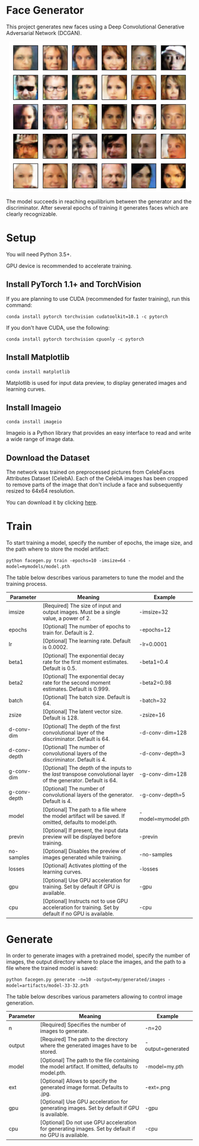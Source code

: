 # Face Generator
This project generates new faces using a Deep Convolutional Generative Adversarial Network (DCGAN). 

<div align="center">
<img src="./generated_samples_preview.png">
</div>

The model succeeds in reaching equilibrium between the generator and the discriminator. After several epochs of training it generates faces which are clearly recognizable.

# Setup

You will need Python 3.5+. 

GPU device is recommended to accelerate training. 

## Install PyTorch 1.1+ and TorchVision

If you are planning to use CUDA (recommended for faster training), run this command:

```
conda install pytorch torchvision cudatoolkit=10.1 -c pytorch
```

If you don't have CUDA, use the following:

```
conda install pytorch torchvision cpuonly -c pytorch
```

## Install Matplotlib

```
conda install matplotlib
```
Matplotlib is used for input data preview, to display generated images and learning curves.


## Install Imageio

```
conda install imageio
```

Imageio is a Python library that provides an easy interface to read and write a wide range of image data.


## Download the Dataset

The network was trained on preprocessed pictures from CelebFaces Attributes Dataset (CelebA). Each of the CelebA images has been cropped to remove parts of the image that don't include a face and subsequently resized to 64x64 resolution.

You can download it by clicking [here](https://s3.amazonaws.com/video.udacity-data.com/topher/2018/November/5be7eb6f_processed-celeba-small/processed-celeba-small.zip).



# Train

To start training a model, specify the number of epochs, the image size, and the path where to store the model artifact:

```
python facegen.py train -epochs=10 -imsize=64 -model=mymodels/model.pth
```

The table below describes various parameters to tune the model and the training process.

Parameter | Meaning | Example
------------ | ------ |-------
imsize | [Required] The size of input and output images. Must be a single value, a power of 2. | -imsize=32
epochs | [Optional] The number of epochs to train for. Default is 2. | -epochs=12
lr | [Optional] The learning rate. Default is 0.0002. | -lr=0.0001
beta1 | [Optional] The exponential decay rate for the first moment estimates. Default is 0.5. | -beta1=0.4
beta2 | [Optional] The exponential decay rate for the second moment estimates. Default is 0.999. | -beta2=0.98
batch | [Optional] The batch size. Default is 64. | -batch=32
zsize | [Optional] The latent vector size. Default is 128. | -zsize=16
d-conv-dim | [Optional] The depth of the first convolutional layer of the discriminator. Default is 64. | -d-conv-dim=128
d-conv-depth | [Optional] The number of convolutional layers of the discriminator. Default is 4. | -d-conv-depth=3
g-conv-dim | [Optional] The depth of the inputs to the *last* transpose convolutional layer of the generator. Default is 64. | -g-conv-dim=128
g-conv-depth | [Optional] The number of convolutional layers of the generator. Default is 4. | -g-conv-depth=5
model | [Optional] The path to a file where the model artifact will be saved. If omitted, defaults to model.pth. | -model=mymodel.pth
previn | [Optional] If present, the input data preview will be displayed before training. | -previn
no-samples | [Optional] Disables the preview of images generated while training. | -no-samples
losses | [Optional] Activates plotting of the learning curves. | -losses
gpu | [Optional] Use GPU acceleration for training. Set by default if GPU is available. | -gpu
cpu | [Optional] Instructs not to use GPU acceleration for training. Set by default if no GPU is available. | -cpu


# Generate

In order to generate images with a pretrained model, specify the number of images, the output directory where to place the images, and the path to a file where the trained model is saved:

```
python facegen.py generate -n=10 -output=my/generated/images -model=artifacts/model-33-32.pth

```

The table below describes various parameters allowing to control image generation.

Parameter | Meaning | Example
------------ | ------ |-------
n | [Required] Specifies the number of images to generate. | -n=20
output | [Required] The path to the directory where the generated images have to be stored. | -output=generated
model | [Optional] The path to the file containing the model artifact. If omitted, defaults to model.pth. | -model=my.pth
ext | [Optional] Allows to specify the generated image format. Defaults to .jpg. | -ext=.png
gpu | [Optional] Use GPU acceleration for generating images. Set by default if GPU is available. | -gpu
cpu | [Optional] Do not use GPU acceleration for generating images. Set by default if no GPU is available. | -cpu
